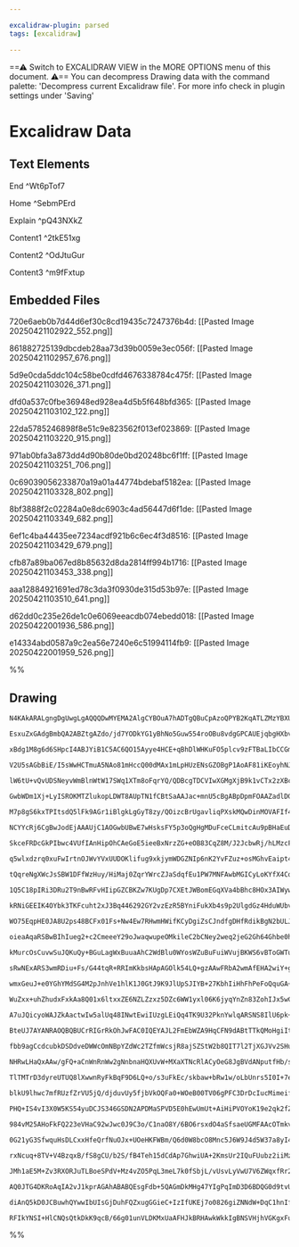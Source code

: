 ```yaml
---

excalidraw-plugin: parsed
tags: [excalidraw]

---
```

==⚠  Switch to EXCALIDRAW VIEW in the MORE OPTIONS menu of this document. ⚠== You can decompress Drawing data with the command palette: 'Decompress current Excalidraw file'. For more info check in plugin settings under 'Saving'


# Excalidraw Data

## Text Elements
End ^Wt6pTof7

Home ^SebmPErd

Explain ^pQ43NXkZ

Content1 ^2tkE51xg

Content2 ^OdJtuGur

Content3 ^m9fFxtup

## Embedded Files
720e6aeb0b7d44d6ef30c8cd19435c7247376b4d: [[Pasted Image 20250421102922_552.png]]

861882725139dbcdeb28aa73d39b0059e3ec056f: [[Pasted Image 20250421102957_676.png]]

5d9e0cda5ddc104c58be0cdfd4676338784c475f: [[Pasted Image 20250421103026_371.png]]

dfd0a537c0fbe36948ed928ea4d5b5f648bfd365: [[Pasted Image 20250421103102_122.png]]

22da5785246898f8e51c9e823562f013ef023869: [[Pasted Image 20250421103220_915.png]]

971ab0bfa3a873dd4d90b80de0bd20248bc6f1ff: [[Pasted Image 20250421103251_706.png]]

0c69039056233870a19a01a44774bdebaf5182ea: [[Pasted Image 20250421103328_802.png]]

8bf3888f2c02284a0e8dc6903c4ad56447d6f1de: [[Pasted Image 20250421103349_682.png]]

6ef1c4ba44435ee7234acdf921b6c6ec4f3d8516: [[Pasted Image 20250421103429_679.png]]

cfb87a89ba067ed8b85632d8da2814ff994b1716: [[Pasted Image 20250421103453_338.png]]

aaa12884921691ed78c3da3f0930de315d53b97e: [[Pasted Image 20250421103510_641.png]]

d62dd0c235e26de1c0e6069eeacdb074ebedd018: [[Pasted Image 20250422001936_586.png]]

e14334abd0587a9c2ea56e7240e6c51994114fb9: [[Pasted Image 20250422001959_526.png]]

%%
## Drawing
```compressed-json
N4KAkARALgngDgUwgLgAQQQDwMYEMA2AlgCYBOuA7hADTgQBuCpAzoQPYB2KqATLZMzYBXUtiRoIACyhQ4zZAHoFAc0JRJQgEYA6bGwC2CgF7N6hbEcK4OCtptbErHALRY8RMpWdx8Q1TdIEfARcZgRmBShcZQUebQBObR4aOiCEfQQOKGZuAG1wMFAwYogSbggAFQARZwBhGABFAC0AZQAlAH0ARiFmAFUADgrlAFYAdQBNYhTiyFhEcsJ9aKR+

EsxuZxGAdgBmbQA2ABZtgAZdo/jd7YODkYG1yBhNo5Guw554roOBu8vdgGPCAUEjqbgHXbvM4DG4DHhnHgQrpAyQIQjKaTcXY7bRdI6nAYDC48I7HbYjI5A6zKYLcU5A5hQUhsADWCFqbHwbFI5SZ1mYcFwgSyMxKmlw2BZymZQg4xA5XJ5Ej5HAFQsyUFFkAAZoR8PgWrBaRJBB4tRBGcy2WNQZJuHwCgImayEIaYMb0KaykCZRiOOEcmhkY6IG

xBdg1M8g6d6SHpcI4ABJYiB1C5AC6QO15Ayye4HCE+qBhDlWHKuFO5plcv9zFTBaLIbCCGmaB4MfiIx4AN2ByBjBY7C4bYGwdmDCYrE4ADlOGJuF0RvcuttFzwHiHCMwqmkoC3uNqCGEgZphHKAKLBDJZVMZoFCODEXB71uoFevLrxeKXRGroFEDgWXzQt8H/NhJX3NBD3wY8myiKBenKRA5RLZRzV1YI8wkbZ2wQA5cAQTRTk0bZiCOI5iAOBBt

V2U5sAGbBiE/I5sWwHCTmuA5NAo81mHccQ00dMAx1mLpHUzENsGZOBgP1AoAF81iKEoyhNJoeAAKVwI4JhgCgOG1MY3lqIxlAAMVOAAhZIgXmATSmWZRVhDDY0C2cltGxV4Rl2Hg/LuA4HXHKNUGcQltCXFculOLpsXiQkVyBEFiDBNAISObRtiuPEvi6PzRxRNEMU1NBrneAZ4m2Kq7i+OKBkpENqQ9WNx0tF0FW5XlyFVQVhU1E8JSlat5U5Tr

lW6tU+vQvUDSNeyvWmBlnWtW17SWq1XTm8oFqrYQ/QDBcgTDCVIwXGMgXjB9k1vCTx2zXBc1fBtQM3UtXPQXAul22ViFresQIZBBILfAlTluHCcP7Sch24fFdihwcZznASvlOL80fq4tt13YHoNg8dTx+y90g1G770fZ9gffN4vx/A4/xDACgLQZ6wIg188YQJbn0QiRkMcDg0KzPUECw9Bfi6Ql4R4N5dniYhNEYwj11wXA9mIOWiNOEZ4gQXYE

GwbWDm1Xj+LyISROKMTZlukopLDWT8AUpTN1fCBtSaAAJac+mnU5cBgABpDpmFOAAZadlDGSRPaOIRzTsxZHOc8d3vcjLvmxN5fkhL54iBELPlOCLJcJeJTm2FjJfiPsQ2S1LUAhOIzlXRcrhGAljkK9FMVKiltHOeF7lXcGO9r8cmoElqSjatkOqVdAVUmjVzXFSVLrleeuv5XqV+F/U3Q9C1OW9OCNptFK7TbdaXUP+aT8WkNfUkP7DpDY6I1g

M7p8gS6kxTPItsdQ5lFk9AGr1iBlgkLgGyT8zy/QOizcBrUgavliqPXskMQwDinMOVAFIf4TkRhwWcHB5xBj8nleK51NzY2CC+A8R4uYhkJheK8pNAHkyfAwoMlcabfniL+S2EAmaOzZmyDmTDuYIVTBAfmqFpqYTdiMYgus6JPhUcQbA0UjjYHuJoBA6jtRkXphCXYMJ6rYBOCME2DIzZoHyLMYSjxhLiSBPbGSSC5LFEUgUZSkBVLoAOM4DgAA

NCYYcRj6CgBwJodEjAAAUjC1AOGwbUBwE7wHsksFY5p3oQgHgMDuFceCLmitcAu9pBHaEuDhCuRS4TnBOElVaaVsQ1NouY8utEriAhDKiHuJVUBeQHr5ckMJvj0zHlSQWzUb5z1GgvaAE1d4igGuvYaW9xo73VGskMGFZrunvmaeZCAL4NyCjPZam0jnbQft9fadY37jg/qdaMhC/7XU4fskBYtWYQKgR9XY30ayINQP8lBVNfifBlp+S5kAcEwz

SkceFRDcGkPIbwc4VUfIAnHipOhCAeGoE5ieeBxNrzZG+eOB83CqZ8M/J2JcbwRj/hLMzcFyCShcnZowmCzDWrwV5ugeRgtFGgPKMQYx/sfLbENtqAxvZvwDBbIIlV2liAjE0DY44AxNDGN7CMU2BABKONEi462xQgEQA8Y7Z2fjXblAopZTAQhtRh0TBwDSRwABqUBMBjASX0UgygugAHFMkLAkDkpyeTNg7Ayp3A4ksjhwiqouSpaUO5JF+HCC

q5wlxdzrq0xuFwIrtnOJWvYVxUUDOKlifug9xkjymWDGZNIp6nK2YvFZuz+osMGhvEaipt49T7Yow5R8dqnPOVfXgpy753JOXAvwL8wXCNeV/d5F0ZT/zJj8h6EqvEvXHCWSB70IDaRBQgp5x7AbA1JMcHpPwEa4PBOuV9Q4MUowBNrS4L7aE7nobjKRLDyXsJvNSkotLKZoIZV+JcyrCGiLvYzcCEi+X4yuTzWRoqhb7JFmLCAfkNHbCKSSH48V

tQqreNgXWcJsSBW1DFfWzHuy/HiMaj0ZqrYWrcZJaSdqfEu1PW7MNFAwbMGICyLoKYfX4CqC0FkzgNLKG1F0KgtkslJ1yUCfJGUuzYnfF+IkgVM2N1TRFLKewfLkX+C0y+4Iy1dhjJ0iuctfLd3rX3RNYzh6TPJG2xqszO1n3aos0dy89kE0HZsiL2yx1TX3pO45p9BXnxLai2eNyp33J9HtNdt63xHXDG8kGHzd1fIcda+6j0xEAovbgI1+Wfqv

1Q5C18pIRi3DRu2T9nBwRFvHIipGZCBKZw7KUgDp7CXEtJWBomEGqXVa4bBhc8HOx3AIWywC9Xxw8ow1BUDgqcNIUyALfDd1CNu0ql0XARF9W4F2LgGEuxiBkVUcRAYpxIHEWIO2EkersDGy6NqWxTZ7GCScZbVxNt3GCePfa4o/jShuwAPIACsACOABZMO54Un6G2DADgFA4AVDDk0XYHAACCMktNRvQDGlO6xuBnH2H5WEo40YUgKiGEKuqIqQ

kRNiGEEIK4OYbk3TKFcuht2xJ3Bq446292GY2vzEzR5BYniFukXb4s9p2UlgdGz4HduWUbveBGD5bRNHlsLK1HPXwdzl1Lj9xzPza8V9+pWt3lZ3QmKraYau/LAY2U9b1ywZJa6CorEKZ6oO4B3Mj7YfL4oRdDAbaUrj9ZIcjBcS4AR1PxFjIDRKQP8rJYtkmkGVshhg8S6mjLlwlJ2xy+PkADsV6w06U7fNzsKP3ke9AdEDjdPLt17s5izifXiB

WO75EqpHE0JA8U2ps48BCFx01Fs+Nw4Ew7RHwmHWifKCyDgiZsCJndfgDHfRdikBgN2bULJMANGUJZSN2Tk5xqDBcfY32ZcOwZGmCrK/O4IlwmUo4dwFaVwdwwi9cc6EIBwnkLEvY1w8I0B6eUgRUquIyTa/mWu2Bk8euLu5uS8qy/aMWpuP05BvaxuV2Nutyduy66WLos6a0Lui6LBaWJQnu66JWJ0fu0UFWgeACded0oee2Kkke0C2w16XuHeF

oieaAqaRSBwBIhIueg2+c2CmeeeY29oJwaqwupeOMkileC2bCNey2weq2jeG2Gh64Ghbe0hne6G3eAq2GMiZ2KEYqQ+RGeqNEhIAw2oPAhs+URwFYCAAwWiY+5wViuAmqxwJwlE6mkC2+5s0Oe+Vq8Oh+nK3iYAviyOjqEgQgzgfQoSQgDQGOCSEwiY2wogpAcAtQGkGOnsGkXADO3+umLk8aewEUFcMY1iSqFU5m0UeUnkVwRwcuyqY+2IkuSBv

kMurcOsCuvwSuJQKuQy+BGuLagWxBuuaAhC2WdBlu0WYosWZuBuFuiWVujBKWS6vBToGWTu86XBtuno9uHuBWXuG6vuIUIhAeV04hdhB6dW7WMh565YAwChYKShzYr4XkcsFU02JQI2eCGh8MehxC36C4qMYunw2BW4Zec2x2Yo4GNh+6NKFMDhH4X4OEeUrwrhkJ7hvKR2lhJ2Ph/efhl2JQGEw+EAVE6mVi4odm2IQMOEFwEoUqgiXQmgBwwOB

sRwNExARS3wmRDiu+Fs/G44tqR+RRImKkbsHApAGOlk54LQ+gzAAwFRbA2wmAfEHA2wiY+gGw3ROmsaem762g32vYJIq4Mx64nm4B7yiQKKcu32K4QxdwixTmBmFabm1aIZyuuBOx6uQ8murahxHapBbBCyI6CWUWVBlxNBm8NxFB46yW3BXxrBVyrxFyC6nxx8dZkA/BRW/xQhgJNC44nyoJd44Jw+ShZ6gKl6nGMeN6/04eCeVMXWT6sI2haAe

wmxGeuJ+e0YGhYMdSG4M2pJnhVe1hlK1J0GtJ9K9JlUpSJIYB+27KbhIiHhFhPeFoQquGA+/h1ugp2ACqMIL28Q4oW5LYeq6hvkapT464eIYOtMmgUU0eEOJqWR5qOp++epCOBRTsx+JRp+Eg54bA/qYccAbApw+gVQNOIcnYURBwnsmAwKHp0aP+3pbkOw7wJIpwLEJIksHcks4x1wiQFUewrmPSaxcZbSxc5crwkIiG7Y2JqZgyDavmmZ+x0yw

WuZxx+uhZhudxFxkAa8Q01x6ltxxZE6NZLZzxz5DZc6WW1yxl06K6jyqYnZn83ZohIJx5wCh6fyXKASshH0NOcJcenlyhVMcBZcX4qKGJ4IeUueeJaU3YsUWUH6gG5hmGXh2llJR5UGkADeZ5/CyaWUOsLJaF4i+5cEfeIqb5fJOo125YqseUhIP43wXwLYZG2Ab2T2zGVwP2esi4mquwmglULOAgkOPGziSFuRB+niaFSOhQpR6ALQhE+gCS54p

A7uJQicyoWAJZkAactwIw5alUq48INwtEwiIUzgLEiQq4TK9U32PknYwlqARSNS8IlU6pk+15WxaZsM71kAJBqlZBNxAAxF0AgMDcDavFcbQRWfQfcfyTNNZd8fWewZlk2cwbWaZe2fZYIY5d/MCXuhle7FIayaUN5Zep/hOYoQFYidwOXN+F2FgsNvoWdNsFFeuW+BLHLt1iXolcBo+SlRAKwsQBShwhISeXSnBueYFHcKcKiihoVWhuySSuSXM

BteUJ7AYANRAOQBQBUCrRIGrRkOhJwFAC0IQEYAJL2FmEbWZA9HqCFN9dABtTTkQMoHgiItRJtUQlAOYAQE7eiK7VAA7O4kbbgCWEwB5dOZANyOiCWAQDrZgEMhAPrRrbgEIAHW0OEKbQJEyEIHzQBAgJ7J9UGEkCMFNSjoEnIg0CxNOKEiyE0F/ryCrQxaFGcLtZ8ORH5BcIuL5LocFJsHCDUhSIIviFlDdfbYgQuH5IcG3CyuYgSDrCuTgbJao

fbb9agCcdcubkDSDdveDWWcOmNBpYZdWc2TZfmWcsjR8ajSZStW2b8QIT7l2TjXGJVv2SHu5WHielCaObgLUH5VOZ/QICofgjZjZpFTiW+kGESCzYYWgPcE4cPaiiSUlRyU+QLULbXmCTSWLethLUSWcAVUoV3rzbZLregOeJgD4CHV0U/JQHHQneQ5QyWIbVkCbWbViNgdqFbTbfgHbSQ/Hb7S7eUMENqB7QOF7e4AI/7YHZJMHaHaQOHQA6GKQ

NHRwLHaQxAAw/gFQ+aCnWnRnWw2gNnbnaHQXUvW+MXaXTNcRlACyOeG8JgBVdANputfHb/s3V2AkKUmRhDF2JgeZp8LtV8DhJPmPuXEUvdYuCgRCPPdrG8OSGRl5qrsycpXMv9fpVvaDRrTpUOmcZpR7QcvDa2WZUjW8ZZRtIU+jXfR2VjWVkCc/WIa5QTe/XeSOY1lUH/XeVTdnixEuAlQzcQvaGMeA1+qze2DcKxTGPTQSnucQ1YYLUto01leL

TlTMTrD3dyreUTUQ8lXwwnRyFkBqF9D6LQ+o/s3uFkEc/skbaw+bRw1w/oLbUnrs5I0I+7eaGI97fgC88qNI3qbI/6PIx/UdMo/4Go64xIGc4czo6nWwOnawAY6gEYztvnYXeYzLJY1hegGjsQBpAhGGiIPXS4x7WnOSHEHKd40PJzjuSUALhob6QhtrDLLRKmtJSUOPUGLcDUhCN+BcKOORD5Ik0MskzripWvWpQfRABkzvesrpZDfpZWQwbDUw

blkU9lhwc7mfRUzfZrVU5jQ/djduvUy5fjbVkOQFa0+WOeB00TV06gPFC3DrDcIucMimeifodFXawGR5n1tzeXrMwTGlcLZg6LWtrwueS3SxMhps3Lftg+TsyGHuOC+gJC1kLAh7ic0mxACm1AGm/ydc5new5bVkNbQ8zw08wm47c7a7cI6I0wOIz7VW7yL83bP82HUC+/CCzHfgHQ+UNm7mz9TC3CwW4Y6QDnci6Y95miyXRhdNZixAPoPENqGZ

PHQ+IS4vI3X0W5KS54yuDCJS346GSDN2APDMaSPVD5E0hEwUmUt+AiHiPVOYoK19e2qk2fZvZk2DTKzk1Decfk3DSfQjS8SU42ZfSq5U6un8TU8IT2SUH2Y06awo8WCTbgGZNazGzOa+IFCiixl2M6wrtA5it8Jgd9p2Ig7NsVQG9XulSLZlaecs4yquNrBcAQwFdsyg3zYm3s0bRqDRTQ9rac9x1kLx3dPmwixbVc8W9w7wxW/w42xIDW+83W58

984vM25AHoFkFQ223eVHaC92wJwc0J9C3o/C1naO8Y/6BO6rsxdO4aSfsaeUGMFAAcOTmkvIbReu6403c4McIkCSJVD0sPXLCdQuF0jUudT8PTFVASAvey43Cgd8CPfiASGRuXNgdsc+yk6Fm+4DR+1kxDeWfK9DVpe7P+1fafYjY7iB5qwB0Uxjc8iUJuk5bjUHgOZIc00TRa9AhGuTfCZTUA3lFlF0mxc6yitS6ueiqzV3b5I62iQEuR/6xSVR

0G21yG3SfwquHsDLCxxHfeQrfNuOJx+UOeHKFWBm/Q6d0W8bcO8Mnc5J6W9J4d5W37a8yI4p6QPW183J6p/TjI5p3I4hx2yo2Cxd9q7o7C/o2Z2O4zCY6izZxiw5xIGjswGjtqBwGHBjm0GwDjggH0GjKcLUAMKQGGvoKhx5w5L0anGzjFFAccKxd2DLGcOs08NwESL6QxjMZVFLYSKy5AHFyIQvRl7A8mi+9l5V+yD+3k7vbK4VxKwqzDZVcq27

rxNcuq+8TV+V4BzqxB/fS8gCU/b2S/fB4Teh15dCdAp7GhwiUA+2KmsUr2IQuFUubz2iiMzA2+NFzFN+ENtM8g4rZyUt4eUG0oUszg12KmrCEiDt4o2x/70+YyKVXIuVeKkRpRDwO9nRN2CMAgIiJAl0IbHhGDLrCEIxERJXIRC2MQDFLCXYvBVqdkaNWANavqZNTO2XW7BQBpEYJINOAgBjtqHAJgLULUGMJgJIMsJ7E0AkrgGuxT16Zux7wSJl

JMh1aE5M+Zv3RXORJuTLBoeSPdV+Mz4vZO5PqL3meL7k0fSbjL/vUsvLyVwU7V6ZWqxfRr2B9q/V0GFB810a3jTR00xCVN7E1zeH0RMFb367AwNilwLfgvSd74Iwq7rKbikWlorhcOvrMkgH1SrLcMGIfOjmH0BxZRbgKKaPkVUW695uSZVXkinzdgg00CURFfNrB/LxBsAm+JrFRHYinA8IeiRlDMQgp9VNSUORCtDl1J2xUKz0BSOAFuiXo4Ac

AQ0JTG4DKRoAqIA2vJ1kprAGAhABABQEsgFdb+5QAGmDkMHg47YIgPqImD3D6BDQG0d9tvU/YFAbUpgjUOYPSA6C96l/SgqKAcGkAzBFgsyGV3f6eDsAjgrIM4MsGq9X+6nYIVAFCFWDb4T/Fal4J8HpAseOvapvYKCHeCnBFgtHPr0NYmDMhIQ3wfc0eawN1BGQpIaT1E63MyhUQ0IXQxU5u03uNQgodEIsFyCPuNObwWwAoCogki0hRIVkPSAn

diAnQ5kD0JCBuwhQYwwIbUIsGjDuhFQZxugGGieC+IzIfUKEj7o0826giZNNdW+DqC1hnIfABMAbT7A0YrcREBeUHrqCjAbAAwAoOwQEAc6dIKeg1SmoDDChyQ+BF7m16Xd7B0oEgDc3tDTwIAgI4gIaAQATV3qYI5RsQBxxsBIEJ3e7MEEW6wiSA3aFHJZE5BuwQ04oAABReNqAvARKCSOZpr0IoAASnNDp1lAhYIUOUDxG4BCRtEYkd2HpC8BW

RFIkYNSI+HlCNQsQtkDkK9qcB/66g01unVLDKMxUaAFHJkBRHAwkWkkIgBNSVHjhVGKgxFuZyOip0863AIxh8LsAY4DY2QFoKozgAIikRqjTQKiPjYlAJQXtRgBUHuH4BHhh3JYcoWCDYARR1DPUr0ADr6BFhjOQhnG3Y7/hQgUAGnN6MIBOiXRQmIouAGKKldggqYYAPJBADyQgAA==
```
%%